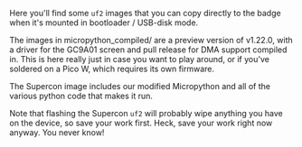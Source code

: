 Here you'll find some `uf2` images that you can copy directly to the badge when it's mounted in bootloader / USB-disk mode.

The images in micropython_compiled/ are a preview version of v1.22.0, with a driver for the GC9A01 screen and pull release for DMA support compiled in.  This is here really just in case you want to play around, or if you've soldered on a Pico W, which requires its own firmware.

The Supercon image includes our modified Micropython and all of the various python code that makes it run.

Note that flashing the Supercon `uf2` will probably wipe anything you have on the device, so save your work first.  Heck, save your work right now anyway.  You never know!

